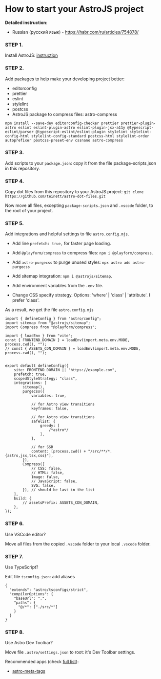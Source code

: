 # How to start your AstroJS project

**Detailed instruction**: 
- Russian (русский язык) - https://habr.com/ru/articles/754878/

### STEP 1.

Install AstroJS: [instruction](https://docs.astro.build/en/install/auto/)

### STEP 2.

Add packages to help make your developing project better:
- editorconfig
- prettier
- eslint
- stylelint
- postcss
- AstroJS package to compress files: astro-compress


```
npm install --save-dev editorconfig-checker prettier prettier-plugin-astro eslint eslint-plugin-astro eslint-plugin-jsx-a11y @typescript-eslint/parser @typescript-eslint/eslint-plugin stylelint stylelint-config-html stylelint-config-standard postcss-html stylelint-order autoprefixer postcss-preset-env cssnano astro-compress
```

### STEP 3.

Add scripts to your `package.json`: copy it from the file package-scripts.json in this repository.

### STEP 4.

Copy dot files from this repository to your AstroJS project:
```git clone https://github.com/teinett/astro-dot-files.git```

Now move all files, excepting `package-scripts.json` and `.vscode` folder, to the root of your project.

### STEP 5.

Add integrations and helpful settings to file `astro.config.mjs`.

- Add line `prefetch: true,` for faster page loading.

- Add `@playform/compress` to compress files: `npm i @playform/compress`.

- Add `astro-purgecss` to purge unused styles: `npx astro add astro-purgecss`

- Add sitemap integration: `npm i @astrojs/sitemap`.

- Add environment variables from the `.env` file.

- Change CSS specify strategy. Options: 'where' | 'class' | 'attribute'. I prefer 'class'.


As a result, we get the file `astro.config.mjs`

```
import { defineConfig } from "astro/config";
import sitemap from "@astrojs/sitemap";
import Compress from "@playform/compress";

import { loadEnv } from "vite";
const { FRONTEND_DOMAIN } = loadEnv(import.meta.env.MODE, process.cwd(), "");
// const { ASSETS_CDN_DOMAIN } = loadEnv(import.meta.env.MODE, process.cwd(), "");


export default defineConfig({
    site: FRONTEND_DOMAIN || "https://example.com",
    prefetch: true,
    scopedStyleStrategy: "class",
    integrations: [
        sitemap(),
        purgecss({
            variables: true,

            // for Astro view transitions
            keyframes: false,

            // for Astro view transitions
            safelist: {
                greedy: [
                    /*astro*/
                ],
            },

            // for SSR
            content: [process.cwd() + "/src/**/*.{astro,jsx,tsx,css}"],
        }),
        Compress({
            // CSS: false,
            // HTML: false,
            Image: false,
            // JavaScript: false,
            SVG: false,
        }), // should be last in the list
    ],
    build: {
        // assetsPrefix: ASSETS_CDN_DOMAIN,
    },
});
```

### STEP 6.

Use VSCode editor? 

Move all files from the copied `.vscode` folder to your local `.vscode` folder. 

### STEP 7.

Use TypeScript?

Edit file `tsconfig.json`: add aliases

```
{
  "extends": "astro/tsconfigs/strict",
  "compilerOptions": {
    "baseUrl": ".",
    "paths": {
      "@/*": ["./src/*"]
    }
  }
}

```

### STEP 8.

Use Astro Dev Toolbar?

Move file `.astro/settings.json` to root: it's Dev Toolbar settings.

Recommended apps (check [full list](https://astro.build/integrations/?search=&categories%5B%5D=toolbar)):

- [astro-meta-tags](https://github.com/patrick91/astro-meta-tags)
